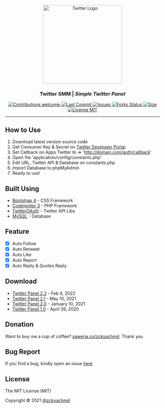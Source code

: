 <p align="center">
  <a href="https://github.com/zckyachmd/twitter-panel">
    <img src="https://raw.githubusercontent.com/zckyachmd/twitter-autoreply/main/assets/img/twitter-logo.png" width="256px" height="256px" alt="Twitter Logo">
  </a>
</p>

<h3 align="center">Twitter SMM | <i>Simple Twitter Panel</i></h3>

<p align="center">
  <!-- Contributions -->
  <a href="https://github.com/zckyachmd/twitter-panel">
    <img src="https://img.shields.io/badge/contributions-welcome-orange.svg"
      alt="Contributions welcome" />
  </a>
 <!-- Last Commit -->
  <a href="https://github.com/zckyachmd/twitter-panel">
    <img src="https://img.shields.io/github/last-commit/zckyachmd/twitter-panel"
      alt="Last Commit" />
  </a>
 <!-- issues -->
  <a href="https://github.com/zckyachmd/twitter-panel/issues">
    <img src="https://img.shields.io/github/issues/zckyachmd/twitter-panel.svg"
      alt="Issues" />
  </a>
  <!-- Forks Status -->
  <a href="https://github.com/zckyachmd/twitter-panel/network/members">
    <img src="https://img.shields.io/github/forks/zckyachmd/twitter-panel.svg"
      alt="Forks Status" />
  </a>
 <!-- Size -->
  <a href="https://github.com/zckyachmd/twitter-panel">
    <img src="https://img.shields.io/github/repo-size/zckyachmd/twitter-panel"
      alt="Size" />
  </a>
 <!-- License -->
  <a href="https://github.com/zckyachmd/twitter-panel/blob/master/LICENSE">
    <img src="https://img.shields.io/github/license/zckyachmd/twitter-panel.svg"
      alt="License MIT" />
  </a>
</p>

---

## How to Use

1. Download latest version source code
2. Get Consumer Key & Secret on [Twitter Developer Portal](https://developer.twitter.com/)
3. Set Callback on Apps Twitter to => 'http://domain.com/auth/callback'
4. Open file 'application/config/constants.php'
5. Edit URL, Twitter API & Database on constants.php
6. Import Database to phpMyAdmin
7. Ready to use!

## Built Using

- [Bootstrap 4](https://getbootstrap.com/docs/4.0/getting-started/introduction/) - CSS Framework
- [Codeigniter 3](https://codeigniter.com/userguide3/) - PHP Framework
- [TwitterOAuth](https://twitteroauth.com/) - Twitter API Libs
- [MySQL](https://www.mysql.com/) - Database

## Feature

- [x] Auto Follow
- [x] Auto Retweet
- [x] Auto Like
- [x] Auto Report
- [x] Auto Reply & Quotes Reply

## Download

- [Twitter Panel 2.2](https://github.com/zckyachmd/twitter-panel/releases/download/2.2/twitter-panel.zip) - Feb 4, 2022
- [Twitter Panel 2.1](https://github.com/zckyachmd/twitter-panel/releases/download/2.1/twitter-panel.zip) - May 10, 2021
- [Twitter Panel 2.0](https://github.com/zckyachmd/twitter-panel/releases/download/2.0/twitter-panel.zip) - January 10, 2021
- [Twitter Panel 1.0](https://github.com/zckyachmd/twitter-panel/releases/download/1.0/twitter-panel.zip) - April 26, 2020

## Donation

Want to buy me a cup of coffee? [saweria.co/zckyachmd](https://saweria.co/zckyachmd). Thank you

## Bug Report

If you find a bug, kindly open an issue [here](https://github.com/zckyachmd/twitter-panel/issues/new/choose)

## License

The MIT License (MIT)

Copyright © 2021 [@zckyachmd](https://github.com/zckyachmd)

